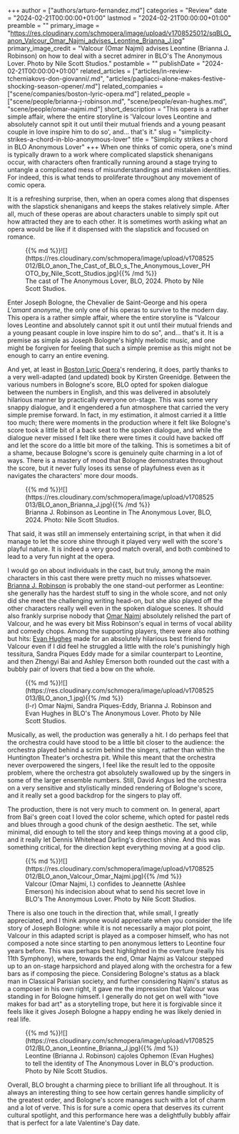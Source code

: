+++
author = ["authors/arturo-fernandez.md"]
categories = "Review"
date = "2024-02-21T00:00:00+01:00"
lastmod = "2024-02-21T00:00:00+01:00"
preamble = ""
primary_image = "https://res.cloudinary.com/schmopera/image/upload/v1708525012/sqBLO_anon_Valcour_Omar_Najmi_advises_Leontine_Brianna_J.jpg"
primary_image_credit = "Valcour (Omar Najmi) advises Leontine (Brianna J. Robinson) on how to deal with a secret admirer in BLO's The Anonymous Lover. Photo by Nile Scott Studios."
postamble = ""
publishDate = "2024-02-21T00:00:00+01:00"
related_articles = ["articles/in-review-tcherniakovs-don-giovanni/.md", "articles/pagliacci-alone-makes-festive-shocking-season-opener/.md"]
related_companies = ["scene/companies/boston-lyric-opera.md"]
related_people = ["scene/people/brianna-j-robinson.md", "scene/people/evan-hughes.md", "scene/people/omar-najmi.md"]
short_description = "This opera is a rather simple affair, where the entire storyline is 'Valcour loves Leontine and absolutely cannot spit it out until their mutual friends and a young peasant couple in love inspire him to do so', and… that's it."
slug = "simplicity-strikes-a-chord-in-blo-anonymous-lover"
title = "Simplicity strikes a chord in BLO Anonymous Lover"
+++
When one thinks of comic opera, one's mind is typically drawn to a work where complicated slapstick shenanigans occur, with characters often frantically running around a stage trying to untangle a complicated mess of misunderstandings and mistaken identities. For indeed, this is what tends to proliferate throughout any movement of comic opera. 

It is a refreshing surprise, then, when an opera comes along that dispenses with the slapstick shenanigans and keeps the stakes relatively simple. After all, much of these operas are about characters unable to simply spit out how attracted they are to each other. It is sometimes worth asking what an opera would be like if it dispensed with the slapstick and focused on romance.

<figure data-type="image">{{% md %}}![](https://res.cloudinary.com/schmopera/image/upload/v1708525012/BLO_anon_The_Cast_of_BLO_s_The_Anonymous_Lover_PHOTO_by_Nile_Scott_Studios.jpg){{% /md %}}

<figcaption>The cast of The Anonymous Lover, BLO, 2024. Photo by Nile Scott Studios.</figcaption>
</figure>

Enter Joseph Bologne, the Chevalier de Saint-George and his opera _L'amant anonyme_, the only one of his operas to survive to the modern day. This opera is a rather simple affair, where the entire storyline is "Valcour loves Leontine and absolutely cannot spit it out until their mutual friends and a young peasant couple in love inspire him to do so", and… that's it. It is a premise as simple as Joseph Bologne's highly melodic music, and one might be forgiven for feeling that such a simple premise as this might not be enough to carry an entire evening.

And yet, at least in [Boston Lyric Opera](/scene/companies/boston-lyric-opera/)'s rendering, it does, partly thanks to a very well-adapted (and updated) book by Kirsten Greenidge. Between the various numbers in Bologne's score, BLO opted for spoken dialogue between the numbers in English, and this was delivered in absolutely hilarious manner by practically everyone on-stage. This was some very snappy dialogue, and it engendered a fun atmosphere that carried the very simple premise forward. In fact, in my estimation, it almost carried it a little too much; there were moments in the production where it felt like Bologne's score took a little bit of a back seat to the spoken dialogue, and while the dialogue never missed I felt like there were times it could have backed off and let the score do a little bit more of the talking. This is sometimes a bit of a shame, because Bologne's score is genuinely quite charming in a lot of ways. There is a mastery of mood that Bologne demonstrates throughout the score, but it never fully loses its sense of playfulness even as it navigates the characters' more dour moods.

<figure data-type="image">{{% md %}}![](https://res.cloudinary.com/schmopera/image/upload/v1708525013/BLO_anon_Brianna_J.jpg){{% /md %}}

<figcaption>Brianna J. Robinson as Leontine in The Anonymous Lover, BLO, 2024. Photo: Nile Scott Studios.</figcaption>
</figure>

That said, it was still an immensely entertaining script, in that when it did manage to let the score shine through it played very well with the score's playful nature. It is indeed a very good match overall, and both combined to lead to a very fun night at the opera.

I would go on about individuals in the cast, but truly, among the main characters in this cast there were pretty much no misses whatsoever. [Brianna J. Robinson](/scene/people/brianna-j-robinson/) is probably the one stand-out performer as Leontine: she generally has the hardest stuff to sing in the whole score, and not only did she meet the challenging writing head-on, but she also played off the other characters really well even in the spoken dialogue scenes. It should also frankly surprise nobody that [Omar Najmi](/scene/people/omar-najmi/) absolutely relished the part of Valcour, and he was every bit Miss Robinson's equal in terms of vocal ability and comedy chops. Among the supporting players, there were also nothing but hits: [Evan Hughes](/scene/people/evan-hughes/) made for an absolutely hilarious best friend for Valcour even if I did feel he struggled a little with the role's punishingly high tessitura, Sandra Piques Eddy made for a similar counterpart to Leontine, and then Zhengyi Bai and Ashley Emerson both rounded out the cast with a bubbly pair of lovers that tied a bow on the whole.

<figure data-type="image">{{% md %}}![](https://res.cloudinary.com/schmopera/image/upload/v1708525013/BLO_anon_1.jpg){{% /md %}}

<figcaption>(l-r) Omar Najmi, Sandra Piques-Eddy, Brianna J. Robinson and Evan Hughes in BLO's The Anonymous Lover. Photo by Nile Scott Studios.</figcaption>
</figure>

Musically, as well, the production was generally a hit. I do perhaps feel that the orchestra could have stood to be a little bit closer to the audience: the orchestra played behind a scrim behind the singers, rather than within the Huntington Theater's orchestra pit. While this meant that the orchestra never overpowered the singers, I feel like the result led to the opposite problem, where the orchestra got absolutely swallowed up by the singers in some of the larger ensemble numbers. Still, David Angus led the orchestra on a very sensitive and stylistically minded rendering of Bologne's score, and it really set a good backdrop for the singers to play off.

The production, there is not very much to comment on. In general, apart from Bai's green coat I loved the color scheme, which opted for pastel reds and blues through a good chunk of the design aesthetic. The set, while minimal, did enough to tell the story and keep things moving at a good clip, and it really let Dennis Whitehead Darling's direction shine. And this was something critical, for the direction kept everything moving at a good clip.

<figure data-type="image">{{% md %}}![](https://res.cloudinary.com/schmopera/image/upload/v1708525012/BLO_anon_Valcour_Omar_Najmi.jpg){{% /md %}}

<figcaption>Valcour (Omar Najmi, l.) confides to Jeannette (Ashlee Emerson) his indecision about what to send his secret love in BLO's The Anonymous Lover. Photo by Nile Scott Studios.</figcaption>
</figure>

There is also one touch in the direction that, while small, I greatly appreciated, and I think anyone would appreciate when you consider the life story of Joseph Bologne: while it is not necessarily a major plot point, Valcour in this adapted script is played as a composer himself, who has not composed a note since starting to pen anonymous letters to Leontine four years before. This was perhaps best highlighted in the overture (really his 11th Symphony), where, towards the end, Omar Najmi as Valcour stepped up to an on-stage harpsichord and played along with the orchestra for a few bars as if composing the piece. Considering Bologne's status as a black man in Classical Parisian society, and further considering Najmi's status as a composer in his own right, it gave me the impression that Valcour was standing in for Bologne himself. I generally do not get on well with "love makes for bad art" as a storytelling trope, but here it is forgivable since it feels like it gives Joseph Bologne a happy ending he was likely denied in real life.

<figure data-type="image">{{% md %}}![](https://res.cloudinary.com/schmopera/image/upload/v1708525012/BLO_anon_Leontine_Brianna_J.jpg){{% /md %}}

<figcaption>Leontine (Brianna J. Robinson) cajoles Ophemon (Evan Hughes) to tell the identity of The Anonymous Lover in BLO's production. Photo by Nile Scott Studios.</figcaption>
</figure>

Overall, BLO brought a charming piece to brilliant life all throughout. It is always an interesting thing to see how certain genres handle simplicity of the greatest order, and Bologne's score manages such with a lot of charm and a lot of verve. This is for sure a comic opera that deserves its current cultural spotlight, and this performance here was a delightfully bubbly affair that is perfect for a late Valentine's Day date.